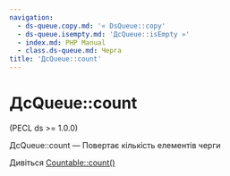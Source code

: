 ```yaml
---
navigation:
  - ds-queue.copy.md: '« DsQueue::copy'
  - ds-queue.isempty.md: 'ДсQueue::isEmpty »'
  - index.md: PHP Manual
  - class.ds-queue.md: Черга
title: 'ДсQueue::count'
---
```

# ДсQueue::count

(PECL ds >= 1.0.0)

ДсQueue::count — Повертає кількість елементів черги

Дивіться [Countable::count()](countable.count.md)
